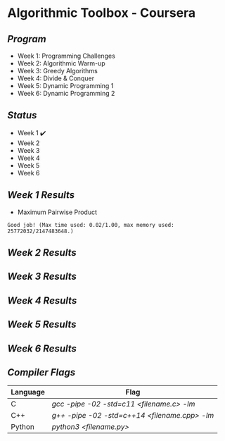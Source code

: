 # Algorithmic Toolbox - Coursera
## _Program_

- Week 1: Programming Challenges
- Week 2: Algorithmic Warm-up
- Week 3: Greedy Algorithms
- Week 4: Divide & Conquer
- Week 5: Dynamic Programming 1
- Week 6: Dynamic Programming 2

## _Status_

- Week 1 :heavy_check_mark:
- Week 2 
- Week 3 
- Week 4 
- Week 5 
- Week 6 

## _Week 1 Results_
- Maximum Pairwise Product
```
Good job! (Max time used: 0.02/1.00, max memory used: 25772032/2147483648.)
```
## _Week 2 Results_
## _Week 3 Results_
## _Week 4 Results_
## _Week 5 Results_
## _Week 6 Results_

## _Compiler Flags_

| Language | Flag |
| -------- | ------ |
| C | _gcc -pipe -02 -std=c11 <filename.c> -lm_ |
| C++ | _g++ -pipe -02 -std=c++14 <filename.cpp> -lm_ |
| Python | _python3 <filename.py>_ |
